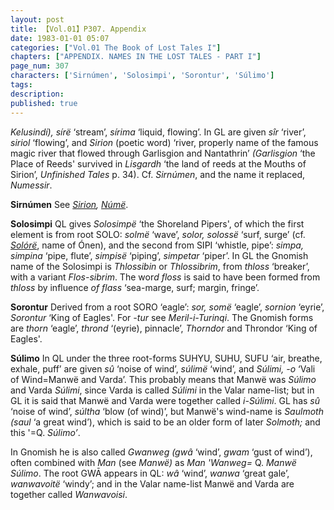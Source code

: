 ```yaml
---
layout: post
title: 【Vol.01】P307. Appendix
date: 1983-01-01 05:07
categories: ["Vol.01 The Book of Lost Tales I"]
chapters: ["APPENDIX. NAMES IN THE LOST TALES - PART I"]
page_num: 307
characters: ['Sirnúmen', 'Solosimpi', 'Sorontur', 'Súlimo']
tags: 
description: 
published: true
---
```


<p style="text-indent: 0;">
<I>Kelusindí), sírë</I> ‘stream’, <I>sírima</I> ‘liquid, flowing’. In GL are given <I>sîr</I> ‘river’, <I>siriol</I> ‘flowing’, and <I>Sirion</I> (poetic word) ‘river, properly name of the famous magic river that flowed through Garlisgion and Nantathrin’ <I>(Garlisgion</I> ‘the Place of Reeds' survived in <I>Lisgardh</I> ‘the land of reeds at the Mouths of Sirion’, <I>Unfinished Tales</I> p. 34). Cf. <I>Sirnúmen</I>, and the name it replaced, <I>Numessir</I>.
</p>

<B>Sirnúmen</B>    See <I>[Sirion]({{site.baseurl}}/characters#Sirion), [Númë]({{site.baseurl}}/characters#Númë)</I>.

<B>Solosimpi</B>   QL gives <I>Solosimpë</I> ‘the Shoreland Pipers', of which the first element is from root SOLO: <I>solmë</I> ‘wave’, <I>solor, solossë</I> ‘surf, surge’ (cf. <I>[Solórë]({{site.baseurl}}/characters#Solórë)</I>, name of Ónen), and the second from SIPI ‘whistle, pipe’: <I>simpa, simpina</I> ‘pipe, flute’, <I>simpisë</I> ‘piping’, <I>simpetar</I> ‘piper’. In GL the Gnomish name of the Solosimpi is <I>Thlossibin</I> or <I>Thlossibrim</I>, from <I>thloss</I> ‘breaker’, with a variant <I>Flos-sibrim</I>. The wor<I>d floss</I> is said to have been formed from <I>thloss</I> by influence <I>of flass</I> ‘sea-marge, surf; margin, fringe’.

<B>Sorontur</B>   Derived from a root SORO ‘eagle’: <I>sor, somë</I> ‘eagle’, <I>sornion</I> ‘eyrie’, <I>Sorontur</I> ‘King of Eagles'. For <I>-tur</I> see <I>Meril-i-Turinqi</I>. The Gnomish forms are <I>thorn</I> ‘eagle’, <I>thrond</I> ‘(eyrie), pinnacle’, <I>Thorndor</I> and Throndor ‘King of Eagles'.

<B>Súlimo</B>   In QL under the three root-forms SUHYU, SUHU, SUFU ‘air, breathe, exhale, puff’ are given <I>sû</I> ‘noise of wind’, <I>súlimë</I> ‘wind’, and <I>Súlimi, -o</I> ‘Vali of Wind=Manwë and Varda’. This probably means that Manwë was <I>Súlimo</I> and Varda <I>Súlimi</I>, since Varda is called <I>Súlimi</I> in the Valar name-list; but in GL it is said that Manwë and Varda were together called <I>i-Súlimi</I>. GL has <I>sû</I> ‘noise of wind’, <I>súltha</I> ‘blow (of wind)’, but Manwë's wind-name is <I>Saulmoth (saul</I> ‘a great wind’), which is said to be an older form of later <I>Solmoth;</I> and this '=Q. <I>Súlimo’</I>.

In Gnomish he is also called <I>Gwanweg (gwâ</I> ‘wind’, <I>gwam</I> ‘gust of wind’), often combined with <I>Man</I> (see <I>Manwë)</I> as <I>Man 'Wanweg=</I> Q. <I>Manwë Súlimo</I>. The root GWĀ appears in QL: <I>wâ</I> ‘wind’, <I>wanwa</I> ‘great gale’, <I>wanwavoitë</I> ‘windy’; and in the Valar name-list Manwë and Varda are together called <I>Wanwavoisi</I>.

